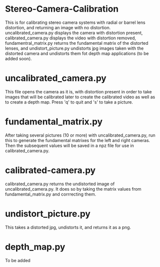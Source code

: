 # Stereo-Camera-Calibration

This is for calibrating stereo camera systems with radial or barrel lens distortion, and returning an image with no distortion. uncalibrated_camera.py displays the camera with distortion present, calibrated_camera.py displays the video with distortion removed, fundamentral_matrix.py returns the fundamental matrix of the distorted lenses, and undistort_picture.py undistorts jpg images taken with the distorted camera and undistorts them fot depth map applications (to be added soon). 

# uncalibrated_camera.py
This file opens the camera as it is, with distortion present in order to take images that will be calibrated later to create the calibrated video as well as to create a depth map. Press 'q' to quit and 's' to take a picture. 

# fundamental_matrix.py
After taking several pictures (10 or more) with uncalibrated_camera.py, run this to generate the fundamental matrixes for the left and right cameras. Then the subsequent values
will be saved in a npz file for use in calibrated_camera.py.

# calibrated-camera.py
calibrated_camera.py returns the undistorted image of uncalibrated_camera.py. It does so by taking the matrix values from fundamental_matrix.py and corrrecting them.

# undistort_picture.py
This takes a distorted jpg, undistorts it, and returns it as a png.

# depth_map.py
To be added
